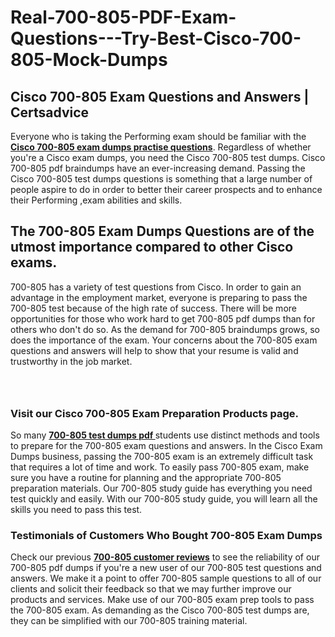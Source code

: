 # Real-700-805-PDF-Exam-Questions---Try-Best-Cisco-700-805-Mock-Dumps
<h2><strong>Cisco 700-805 Exam Questions and Answers | Certsadvice</strong></h2> <p>Everyone who is taking the Performing exam should be familiar with the <a href="http://www.certsadvice.com/cisco/700-805-practice-questions"><strong>Cisco 700-805 exam dumps practise questions</strong></a>. Regardless of whether you&#39;re a Cisco exam dumps, you need the Cisco 700-805 test dumps. Cisco 700-805 pdf braindumps have an ever-increasing demand. Passing the Cisco 700-805 test dumps questions is something that a large number of people aspire to do in order to better their career prospects and to enhance their Performing ,exam abilities and skills.</p> <h2><strong>The 700-805 Exam Dumps Questions are of the utmost importance compared to other Cisco exams.</strong></h2> <p>700-805 has a variety of test questions from Cisco. In order to gain an advantage in the employment market, everyone is preparing to pass the 700-805 test because of the high rate of success. There will be more opportunities for those who work hard to get 700-805 pdf dumps than for others who don&#39;t do so. As the demand for 700-805 braindumps grows, so does the importance of the exam. Your concerns about the 700-805 exam questions and answers will help to show that your resume is valid and trustworthy in the job market.</p> <p><a href="http://www.certsadvice.com/cisco/700-805-practice-questions" style="display: block; padding: 1em 0; text-align: center; "><img alt="" src="https://1.bp.blogspot.com/-RUOr8Wn-CRk/YUYAxC8kcHI/AAAAAAAAAnw/F7BbdI3tw8QDj5z8iX0vQAioQzKiUxduwCLcBGAsYHQ/s0/unnamed.jpg" /></a></p> <h3><strong>Visit our Cisco 700-805 Exam Preparation Products page.</strong></h3> <p>So many <a href="http://www.certsadvice.com/cisco/700-805-practice-questions"><strong>700-805 test dumps pdf </strong></a>students use distinct methods and tools to prepare for the 700-805 exam questions and answers. In the Cisco Exam Dumps business, passing the 700-805 exam is an extremely difficult task that requires a lot of time and work. To easily pass 700-805 exam, make sure you have a routine for planning and the appropriate 700-805 preparation materials. Our 700-805 study guide has everything you need test quickly and easily. With our 700-805 study guide, you will learn all the skills you need to pass this test.</p> <h3><strong>Testimonials of Customers Who Bought 700-805 Exam Dumps</strong></h3> <p>Check our previous <a href="http://www.certsadvice.com/cisco/700-805-practice-questions"><strong>700-805 customer reviews</strong></a> to see the reliability of our 700-805 pdf dumps if you&#39;re a new user of our 700-805 test questions and answers. We make it a point to offer 700-805 sample questions to all of our clients and solicit their feedback so that we may further improve our products and services. Make use of our 700-805 exam prep tools to pass the 700-805 exam. As demanding as the Cisco 700-805 test dumps are, they can be simplified with our 700-805 training material.</p>
